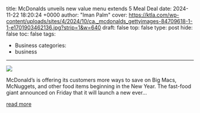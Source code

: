 title: McDonalds unveils new value menu extends 5 Meal Deal
date: 2024-11-22 18:20:24 +0000
author: "Iman Palm"
cover: https://ktla.com/wp-content/uploads/sites/4/2024/10/ca._mcdonalds_gettyimages-84709618-1-1-e1701903462136.jpg?strip=1&w=640
draft: false
top: false
type: post
hide: false
toc: false
tags:
  - Business
categories:
  - business
---

![](https://ktla.com/wp-content/uploads/sites/4/2024/10/ca._mcdonalds_gettyimages-84709618-1-1-e1701903462136.jpg?strip=1&w=640)

McDonald’s is offering its customers more ways to save on Big Macs, McNuggets, and other food items beginning in the New Year. The fast-food giant announced on Friday that it will launch a new ever…

[read more](https://ktla.com/food/mcdonalds-unveils-new-value-menu-extends-5-meal-deal-through-summer-2025/)
